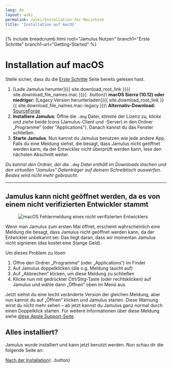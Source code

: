 ```yaml
---
lang: de
layout: wiki
permalink: /wiki/Installation-for-Macintosh
title: 'Installation auf macOS'
---
```


{% include breadcrumb.html root="Jamulus Nutzen" branch1="Erste Schritte" branch1-url="Getting-Started" %}

# Installation auf macOS

Stelle sicher, dass du die [Erste Schritte](Getting-Started) Seite bereits gelesen hast.

1. [Lade Jamulus herunter]({{ site.download_root_link }}{{ site.download_file_names.mac }}){: .button}\\
 **macOS Sierra (10.12) oder niedriger:** [Legacy Version herunterladen]({{ site.download_root_link }}{{ site.download_file_names.mac-legacy }})\\
 **Alternativ-Download:** [SourceForge](https://sourceforge.net/projects/llcon/files/latest/download)
1. **Installiere Jamulus**: Öffne die `.dmg` Datei, stimme der Lizenz zu, *klicke und ziehe* beide Icons (Jamulus-Client und -Server) in den Ordner „Programme“ (oder "Applications"). Danach kannst du das Fenster schließen.
1. **Starte Jamulus**. Nun kannst du Jamulus benutzen wie jede andere App. Falls du eine Meldung siehst, die besagt, dass Jamulus nicht geöffnet werden kann, da der Entwickler nicht überprüft werden kann, lese den nächsten Abschnitt weiter.

_Du kannst den Ordner, der die `.dmg` Datei enthält im Downloads löschen und den virtuellen "Jamulus" Datenträger auf deinem Schreibtisch auswerfen. Beides wird nicht mehr gebraucht._

***

## Jamulus kann nicht geöffnet werden, da es von einem nicht verifizierten Entwickler stammt

<figure><img src="{{site.url}}/assets/img/de-screenshots/verification-mac.png" loading="lazy" alt="macOS Fehlermeldung eines nicht verifizierten Entwicklers"></figure>

Wenn man Jamulus zum ersten Mal öffnet, erscheint wahrscheinlich eine Meldung die besagt, dass Jamulus nicht geöffnet werden kann, da der Entwickler unbekannt sei. Das liegt daran, dass wir momentan Jamulus nicht signieren (das kostet eine Stange Geld).

Um dieses Problem zu lösen
1. Öffne den Ordner „Programme“ (oder „Applications“) im Finder
1. Auf Jamulus doppelklicken (die o.g. Meldung taucht auf)
1. Auf „Abbrechen“ klicken, um diese Meldung zu schließen
1. Klicke nun mit gedrückter Ctrl/Strg-Taste (oder rechtsklicken) auf Jamulus und wähle dann „Öffnen“ oben im Menü aus.

Jetzt siehst du eine leicht veränderte Version der gleichen Meldung, aber nun kannst du auf „Öffnen“ klicken und Jamulus starten. Diese Warnung wirst du nicht mehr sehen – ab jetzt kannst du Jamulus ganz normal durch einen Doppelklick starten. Für weitere Informationen über diese Meldung siehe [diese Apple Support-Seite](https://support.apple.com/de-de/guide/mac-help/mh40616/mac).

## Alles installiert?

Jamulus wurde installiert und kann jetzt benutzt werden. Nun schau dir die folgende Seite an:

[Nach der Installation](Getting-Started){: .button}
